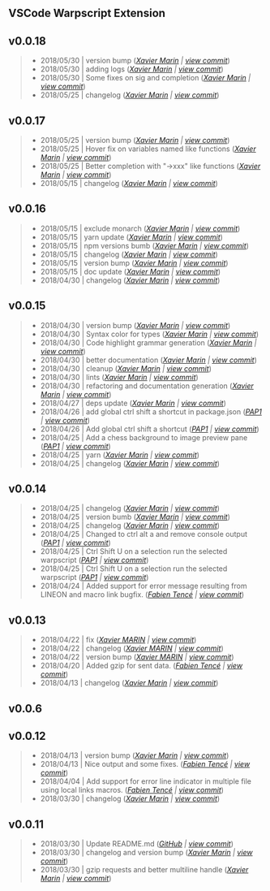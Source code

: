 VSCode Warpscript Extension
---

## v0.0.18

> +  2018/05/30  | version bump  (*[Xavier Marin](marin.xavier@gmail.com) | [view commit](https://github.com/Giwi/VSCode-WarpScriptLangage//commit/cff95afee8cc8e43902b5a2f7f34341159832f5c)*)
> +  2018/05/30  | adding logs  (*[Xavier Marin](marin.xavier@gmail.com) | [view commit](https://github.com/Giwi/VSCode-WarpScriptLangage//commit/b3150fabed719f5eb98a7bc50bd600b8e3d68dc2)*)
> +  2018/05/30  | Some fixes on sig and completion  (*[Xavier Marin](marin.xavier@gmail.com) | [view commit](https://github.com/Giwi/VSCode-WarpScriptLangage//commit/3d4e2f26a542bcf32f8dd082894783bccf8c3d6c)*)
> +  2018/05/25  | changelog  (*[Xavier Marin](marin.xavier@gmail.com) | [view commit](https://github.com/Giwi/VSCode-WarpScriptLangage//commit/f88a5d9ff2fe61db3ab0b5a20de60e6409628969)*)

## v0.0.17

> +  2018/05/25  | version bump  (*[Xavier Marin](marin.xavier@gmail.com) | [view commit](https://github.com/Giwi/VSCode-WarpScriptLangage//commit/154b3d349dc6ab2cae5b39c2993b08737862afc3)*)
> +  2018/05/25  | Hover fix on variables named like functions  (*[Xavier Marin](marin.xavier@gmail.com) | [view commit](https://github.com/Giwi/VSCode-WarpScriptLangage//commit/805e0644c90b9814e75e7304b3656fb0b4214bbe)*)
> +  2018/05/25  | Better completion with "->xxx" like functions  (*[Xavier Marin](marin.xavier@gmail.com) | [view commit](https://github.com/Giwi/VSCode-WarpScriptLangage//commit/1a4b473055b4ca9e2ca5d5aa610dfc8d7382fd92)*)
> +  2018/05/15  | changelog  (*[Xavier Marin](marin.xavier@gmail.com) | [view commit](https://github.com/Giwi/VSCode-WarpScriptLangage//commit/fe62fe98b4ab06fd98cc74bde37e2f45f4439856)*)

## v0.0.16

> +  2018/05/15  | exclude  monarch  (*[Xavier Marin](marin.xavier@gmail.com) | [view commit](https://github.com/Giwi/VSCode-WarpScriptLangage//commit/6cedc5613f292218cedae12d4e2bb7d76c46d122)*)
> +  2018/05/15  | yarn update  (*[Xavier Marin](marin.xavier@gmail.com) | [view commit](https://github.com/Giwi/VSCode-WarpScriptLangage//commit/757c492c522010c0eaab1522bdc43d64419ac6e1)*)
> +  2018/05/15  | npm versions bumb  (*[Xavier Marin](marin.xavier@gmail.com) | [view commit](https://github.com/Giwi/VSCode-WarpScriptLangage//commit/faede38e3e84460024ef378783f925322a29c5a8)*)
> +  2018/05/15  | changelog  (*[Xavier Marin](marin.xavier@gmail.com) | [view commit](https://github.com/Giwi/VSCode-WarpScriptLangage//commit/a5166760b00557f8c974d5bc8b38a098103f8123)*)
> +  2018/05/15  | version bump  (*[Xavier Marin](marin.xavier@gmail.com) | [view commit](https://github.com/Giwi/VSCode-WarpScriptLangage//commit/64a41024ce206c19493762704c5099723db1fcf3)*)
> +  2018/05/15  | doc update  (*[Xavier Marin](marin.xavier@gmail.com) | [view commit](https://github.com/Giwi/VSCode-WarpScriptLangage//commit/013604cc831c40c6377e189f7c8cad82dd221327)*)
> +  2018/04/30  | changelog  (*[Xavier Marin](marin.xavier@gmail.com) | [view commit](https://github.com/Giwi/VSCode-WarpScriptLangage//commit/8089aa957cbd34a08f23be71f02a446e04317b6e)*)

## v0.0.15

> +  2018/04/30  | version bump  (*[Xavier Marin](marin.xavier@gmail.com) | [view commit](https://github.com/Giwi/VSCode-WarpScriptLangage//commit/56ddea9b22df41d25b216cfac3aea60c46054628)*)
> +  2018/04/30  | Syntax color for types  (*[Xavier Marin](marin.xavier@gmail.com) | [view commit](https://github.com/Giwi/VSCode-WarpScriptLangage//commit/d86eb446e6480fb62f949c9ddeba776f68ac7046)*)
> +  2018/04/30  | Code highlight grammar generation  (*[Xavier Marin](marin.xavier@gmail.com) | [view commit](https://github.com/Giwi/VSCode-WarpScriptLangage//commit/25feb38f9ba3c2e3c21093bb552d1278349027de)*)
> +  2018/04/30  | better documentation  (*[Xavier Marin](marin.xavier@gmail.com) | [view commit](https://github.com/Giwi/VSCode-WarpScriptLangage//commit/2d8fbc7a30aabe41881296aeb7b053525d8255ba)*)
> +  2018/04/30  | cleanup  (*[Xavier Marin](marin.xavier@gmail.com) | [view commit](https://github.com/Giwi/VSCode-WarpScriptLangage//commit/f513e502028e35c1eb3455fc4753b6f54b018fab)*)
> +  2018/04/30  | lints  (*[Xavier Marin](marin.xavier@gmail.com) | [view commit](https://github.com/Giwi/VSCode-WarpScriptLangage//commit/5f4a3e769b7753bc625844bd68694e85dfa0b065)*)
> +  2018/04/30  | refactoring and documentation generation  (*[Xavier Marin](marin.xavier@gmail.com) | [view commit](https://github.com/Giwi/VSCode-WarpScriptLangage//commit/c3b1e2ffcc1e3cd6a548c9ae22f091d74eecdc8c)*)
> +  2018/04/27  | deps update  (*[Xavier Marin](marin.xavier@gmail.com) | [view commit](https://github.com/Giwi/VSCode-WarpScriptLangage//commit/2195e1f7522bf30bd232badad497d87b983f56d5)*)
> +  2018/04/26  | add global ctrl shift a shortcut in package.json  (*[PAP1](pierre.papin@cityzendata.com) | [view commit](https://github.com/Giwi/VSCode-WarpScriptLangage//commit/1b84613712c9e6535d81ec4931d45aff512ceed1)*)
> +  2018/04/26  | Add global ctrl shift a shortcut  (*[PAP1](pierre.papin@cityzendata.com) | [view commit](https://github.com/Giwi/VSCode-WarpScriptLangage//commit/0df83037f290012f902dbfda7b73e9a859c2d823)*)
> +  2018/04/25  | Add a chess background to image preview pane  (*[PAP1](pierre.papin@cityzendata.com) | [view commit](https://github.com/Giwi/VSCode-WarpScriptLangage//commit/2f10f19f9946c070626226007cb5259336ff881d)*)
> +  2018/04/25  | yarn  (*[Xavier Marin](marin.xavier@gmail.com) | [view commit](https://github.com/Giwi/VSCode-WarpScriptLangage//commit/bb5fda48bdfdfd25ad35c661bea2abfc78ab945a)*)
> +  2018/04/25  | changelog  (*[Xavier Marin](marin.xavier@gmail.com) | [view commit](https://github.com/Giwi/VSCode-WarpScriptLangage//commit/d1a717f9d94c866ac7a36bde09964ef1be46eba9)*)

## v0.0.14

> +  2018/04/25  | changelog  (*[Xavier Marin](marin.xavier@gmail.com) | [view commit](https://github.com/Giwi/VSCode-WarpScriptLangage//commit/f8ca6424652397dda7aca94c6fd1cc8019248b97)*)
> +  2018/04/25  | version bumb  (*[Xavier Marin](marin.xavier@gmail.com) | [view commit](https://github.com/Giwi/VSCode-WarpScriptLangage//commit/5ba083298edb386e1040b4bd94a582c140966656)*)
> +  2018/04/25  | changelog  (*[Xavier Marin](marin.xavier@gmail.com) | [view commit](https://github.com/Giwi/VSCode-WarpScriptLangage//commit/dbf14c81b4b74d6410bef5ff170f38966724ae7a)*)
> +  2018/04/25  | Changed to ctrl alt a and remove console output  (*[PAP1](pierre.papin@cityzendata.com) | [view commit](https://github.com/Giwi/VSCode-WarpScriptLangage//commit/85b814d0ce6f9cfda74412dedbe492abc9b914f5)*)
> +  2018/04/25  | Ctrl Shift U on a selection run the selected warpscript  (*[PAP1](pierre.papin@cityzendata.com) | [view commit](https://github.com/Giwi/VSCode-WarpScriptLangage//commit/173eae9d23840dbc6958905a0457dd017908cb2e)*)
> +  2018/04/25  | Ctrl Shift U on a selection run the selected warpscript  (*[PAP1](pierre.papin@cityzendata.com) | [view commit](https://github.com/Giwi/VSCode-WarpScriptLangage//commit/3cbd9c2be4e4084c7d223abe686ed481a8030526)*)
> +  2018/04/24  | Added support for error message resulting from LINEON and macro link bugfix.  (*[Fabien Tencé](fabien.tence@cityzendata.com) | [view commit](https://github.com/Giwi/VSCode-WarpScriptLangage//commit/8087dfe405642ce9a7dead31ee599444732abeee)*)

## v0.0.13

> +  2018/04/22  | fix  (*[Xavier MARIN](marin.xavier@gmail.com) | [view commit](https://github.com/Giwi/VSCode-WarpScriptLangage//commit/bac95f66955c07c6618535ba8f5b64fa7fec6d73)*)
> +  2018/04/22  | changelog  (*[Xavier MARIN](marin.xavier@gmail.com) | [view commit](https://github.com/Giwi/VSCode-WarpScriptLangage//commit/4711121b1c86656d98fb5e0dd7e1f2789835ea09)*)
> +  2018/04/22  | version bump  (*[Xavier MARIN](marin.xavier@gmail.com) | [view commit](https://github.com/Giwi/VSCode-WarpScriptLangage//commit/97d672144f2268499e74d0c10d18b78e343feaf3)*)
> +  2018/04/20  | Added gzip for sent data.  (*[Fabien Tencé](fabien.tence@cityzendata.com) | [view commit](https://github.com/Giwi/VSCode-WarpScriptLangage//commit/ee4cb68da6f9c29c35e30bee23c7bdfd462634f9)*)
> +  2018/04/13  | changelog  (*[Xavier Marin](marin.xavier@gmail.com) | [view commit](https://github.com/Giwi/VSCode-WarpScriptLangage//commit/946d9b7ede831bd6169256b07250858fcceafdc2)*)

## v0.0.6


## v0.0.12

> +  2018/04/13  | version bump  (*[Xavier Marin](marin.xavier@gmail.com) | [view commit](https://github.com/Giwi/VSCode-WarpScriptLangage//commit/7218118f1ccf80a6a0232ab80cabff3cbc969100)*)
> +  2018/04/13  | Nice output and some fixes.  (*[Fabien Tencé](fabien.tence@cityzendata.com) | [view commit](https://github.com/Giwi/VSCode-WarpScriptLangage//commit/cd385109af65eb60f5d12f788dcf48fe8c01cbbe)*)
> +  2018/04/04  | Add support for error line indicator in multiple file using local links macros.  (*[Fabien Tencé](fabien.tence@cityzendata.com) | [view commit](https://github.com/Giwi/VSCode-WarpScriptLangage//commit/d207082baef5823caaf60f0a982343c934da3b78)*)
> +  2018/03/30  | changelog  (*[Xavier Marin](marin.xavier@gmail.com) | [view commit](https://github.com/Giwi/VSCode-WarpScriptLangage//commit/76e684ffcb887d7ea6428590ab40680e1fcea6a8)*)

## v0.0.11

> +  2018/03/30  | Update README.md  (*[GitHub](noreply@github.com) | [view commit](https://github.com/Giwi/VSCode-WarpScriptLangage//commit/6527dc8a58effb26f5eed35099d340594b062ca2)*)
> +  2018/03/30  | changelog and version bump  (*[Xavier Marin](marin.xavier@gmail.com) | [view commit](https://github.com/Giwi/VSCode-WarpScriptLangage//commit/8fb5f4c2cd60675c57e18f0e22b6a6204ee5bc34)*)
> +  2018/03/30  | gzip requests and better multiline handle  (*[Xavier Marin](marin.xavier@gmail.com) | [view commit](https://github.com/Giwi/VSCode-WarpScriptLangage//commit/d67dc2cda595e7ce5bd6eb0e3d6dc73f96a89281)*)


